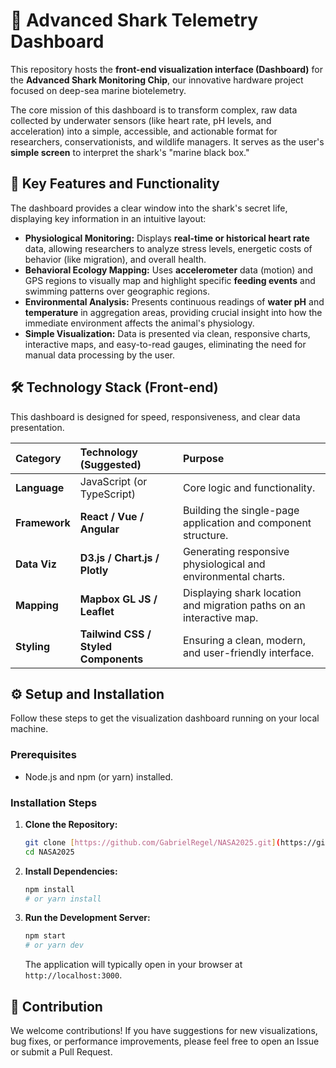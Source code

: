 # 🦈 Advanced Shark Telemetry Dashboard

This repository hosts the **front-end visualization interface (Dashboard)** for the **Advanced Shark Monitoring Chip**, our innovative hardware project focused on deep-sea marine biotelemetry.

The core mission of this dashboard is to transform complex, raw data collected by underwater sensors (like heart rate, pH levels, and acceleration) into a simple, accessible, and actionable format for researchers, conservationists, and wildlife managers. It serves as the user's **simple screen** to interpret the shark's "marine black box."

## 🚀 Key Features and Functionality

The dashboard provides a clear window into the shark's secret life, displaying key information in an intuitive layout:

* **Physiological Monitoring:** Displays **real-time or historical heart rate** data, allowing researchers to analyze stress levels, energetic costs of behavior (like migration), and overall health.
* **Behavioral Ecology Mapping:** Uses **accelerometer** data (motion) and GPS regions to visually map and highlight specific **feeding events** and swimming patterns over geographic regions.
* **Environmental Analysis:** Presents continuous readings of **water pH** and **temperature** in aggregation areas, providing crucial insight into how the immediate environment affects the animal's physiology.
* **Simple Visualization:** Data is presented via clean, responsive charts, interactive maps, and easy-to-read gauges, eliminating the need for manual data processing by the user.

## 🛠️ Technology Stack (Front-end)

This dashboard is designed for speed, responsiveness, and clear data presentation.

| Category | Technology (Suggested) | Purpose |
| :--- | :--- | :--- |
| **Language** | JavaScript (or TypeScript) | Core logic and functionality. |
| **Framework** | **React / Vue / Angular** | Building the single-page application and component structure. |
| **Data Viz** | **D3.js / Chart.js / Plotly** | Generating responsive physiological and environmental charts. |
| **Mapping** | **Mapbox GL JS / Leaflet** | Displaying shark location and migration paths on an interactive map. |
| **Styling** | **Tailwind CSS / Styled Components** | Ensuring a clean, modern, and user-friendly interface. |

## ⚙️ Setup and Installation

Follow these steps to get the visualization dashboard running on your local machine.

### Prerequisites
* Node.js and npm (or yarn) installed.

### Installation Steps

1.  **Clone the Repository:**
    ```bash
    git clone [https://github.com/GabrielRegel/NASA2025.git](https://github.com/GabrielRegel/NASA2025.git)
    cd NASA2025
    ```
2.  **Install Dependencies:**
    ```bash
    npm install
    # or yarn install
    ```
3.  **Run the Development Server:**
    ```bash
    npm start
    # or yarn dev
    ```
    The application will typically open in your browser at `http://localhost:3000`.

## 🤝 Contribution

We welcome contributions! If you have suggestions for new visualizations, bug fixes, or performance improvements, please feel free to open an Issue or submit a Pull Request.
